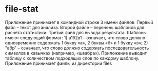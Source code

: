# file-stat
Приложение принимает в командной строке 3 имени файлов. Первый файл – текст для анализа. Второй файле – перечень шаблонов для расчета статистики. Третий файл для вывода результата.
Шаблоны имеют следующий формат:
    1) а1б2в1 – означает, что слово должно одновременно содержать 1 букву «а», 2 буквы «б» и 1 букву «в»;
    2) "абр" – означает, что слово должно содержать последовательность символов в кавычках (например, «швабра»).
Приложение выводит таблицу с количеством подходящих слов по каждому шаблону.
Приложение принимает файлы из директории files
